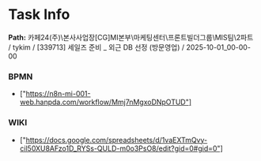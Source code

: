 # Task Info

**Path:** 카페24(주)\본사사업장\[CG]MI본부\마케팅센터\프론트빌더그룹\MIS팀\2파트 / tykim / [339713] 세일즈 준비 _ 외근 DB 선정 (방문영업) / 2025-10-01_00-00-00

### BPMN
- ["https://n8n-mi-001-web.hanpda.com/workflow/Mmj7nMgxoDNpOTUD"]

### WIKI
- ["https://docs.google.com/spreadsheets/d/1vaEXTmQvy-cil50XU8AFzo1D_RYSs-QULD-m0o3PsO8/edit?gid=0#gid=0"]


